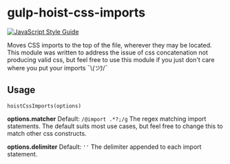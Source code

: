 # gulp-hoist-css-imports

[![JavaScript Style Guide](https://img.shields.io/badge/code%20style-standard-brightgreen.svg?style=flat-square)](http://standardjs.com/)

Moves CSS imports to the top of the file, wherever they may be located. This module was written to address the issue of css concatenation not producing valid css, but feel free to use this module if you just don't care where you put your imports ¯\\_(ツ)_/¯

## Usage

`hoistCssImports(options)`

**options.matcher**
Default: `/@import .*?;/g`
The regex matching import statements. The default suits most use cases, but feel free to change this to match other css constructs.

**options.delimiter**
Default: `''`
The delimiter appended to each import statement.
